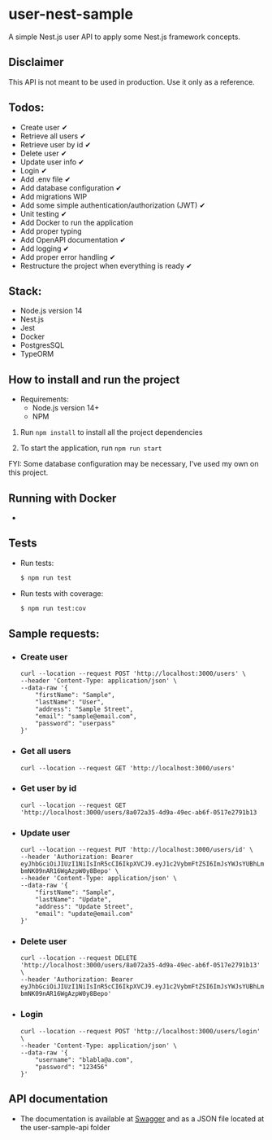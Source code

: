 # user-nest-sample

A simple Nest.js user API to apply some Nest.js framework concepts.

## Disclaimer

This API is not meant to be used in production. Use it only as a reference.

## Todos:

* Create user ✔
* Retrieve all users ✔
* Retrieve user by id ✔
* Delete user ✔
* Update user info ✔
* Login ✔
* Add .env file ✔ 
* Add database configuration ✔
* Add migrations WIP
* Add some simple authentication/authorization (JWT) ✔
* Unit testing ✔
* Add Docker to run the application
* Add proper typing
* Add OpenAPI documentation ✔
* Add logging ✔
* Add proper error handling ✔
* Restructure the project when everything is ready ✔

## Stack:

* Node.js version 14
* Nest.js
* Jest
* Docker
* PostgresSQL
* TypeORM

## How to install and run the project

* Requirements:
    * Node.js version 14+
    * NPM

1. Run ```npm install``` to install all the project dependencies

2. To start the application, run ```npm run start```

FYI: Some database configuration may be necessary, I've used my own on this project.

## Running with Docker

* 

## Tests

* Run tests:

    ```bash
    $ npm run test
    ```

* Run tests with coverage:

    ```bash
    $ npm run test:cov
    ```

## Sample requests:

* ### Create user

    ```
    curl --location --request POST 'http://localhost:3000/users' \
    --header 'Content-Type: application/json' \
    --data-raw '{
        "firstName": "Sample",
        "lastName": "User",
        "address": "Sample Street",
        "email": "sample@email.com",
        "password": "userpass"
    }'
    ```

* ### Get all users 

    ```
    curl --location --request GET 'http://localhost:3000/users'
    ```

* ### Get user by id

    ```
    curl --location --request GET 'http://localhost:3000/users/8a072a35-4d9a-49ec-ab6f-0517e2791b13
    ```

* ### Update user

    ```
    curl --location --request PUT 'http://localhost:3000/users/id' \
    --header 'Authorization: Bearer eyJhbGciOiJIUzI1NiIsInR5cCI6IkpXVCJ9.eyJ1c2VybmFtZSI6ImJsYWJsYUBhLmNvbSIsImlhdCI6MTYyMjUxNzY0NSwiZXhwIjoxNjIyNTE3NzY1fQ.vBIFWQu8K73uJrpbF9-bmNK09nAR16WgAzpW0y8Bepo' \
    --header 'Content-Type: application/json' \
    --data-raw '{
        "firstName": "Sample",
        "lastName": "Update",
        "address": "Update Street",
        "email": "update@email.com"
    }'
    ```

* ### Delete user

    ```
    curl --location --request DELETE 'http://localhost:3000/users/8a072a35-4d9a-49ec-ab6f-0517e2791b13' \
    --header 'Authorization: Bearer eyJhbGciOiJIUzI1NiIsInR5cCI6IkpXVCJ9.eyJ1c2VybmFtZSI6ImJsYWJsYUBhLmNvbSIsImlhdCI6MTYyMjUxNzY0NSwiZXhwIjoxNjIyNTE3NzY1fQ.vBIFWQu8K73uJrpbF9-bmNK09nAR16WgAzpW0y8Bepo'
    ```

* ### Login

    ```
    curl --location --request POST 'http://localhost:3000/users/login' \
    --header 'Content-Type: application/json' \
    --data-raw '{
        "username": "blabla@a.com",
        "password": "123456"
    }'
    ```

## API documentation

* The documentation is available at [Swagger](http://localhost:3000/swagger) and as a JSON file located at the user-sample-api folder
